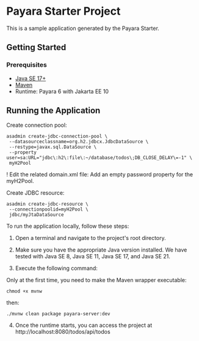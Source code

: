 # Payara Starter Project

This is a sample application generated by the Payara Starter.

## Getting Started

### Prerequisites

- [Java SE 17+](https://adoptium.net/?variant=openjdk17)
- [Maven](https://maven.apache.org/download.cgi)
- Runtime: Payara 6 with Jakarta EE 10

## Running the Application

Create connection pool:
```
asadmin create-jdbc-connection-pool \
 --datasourceclassname=org.h2.jdbcx.JdbcDataSource \
 --restype=javax.sql.DataSource \
 --property user=sa:URL="jdbc\:h2\:file\:~/database/todos\;DB_CLOSE_DELAY\=-1" \      
 myH2Pool
```

! Edit the related domain.xml file: Add an empty password property for the myH2Pool.

Create JDBC resource:
```
asadmin create-jdbc-resource \
 --connectionpoolid=myH2Pool \
 jdbc/myJtaDataSource
```

To run the application locally, follow these steps:

1. Open a terminal and navigate to the project's root directory.

2. Make sure you have the appropriate Java version installed. We have tested with Java SE 8, Java SE 11, Java SE 17, and Java SE 21.

3. Execute the following command:

Only at the first time, you need to make the Maven wrapper executable:

```
chmod +x mvnw
```

then:

```
./mvnw clean package payara-server:dev
```

4. Once the runtime starts, you can access the project at http://localhost:8080/todos/api/todos



